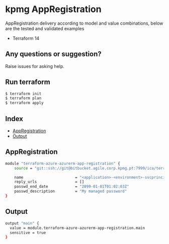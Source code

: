 # kpmg AppRegistration

AppRegistration delivery according to model and value combinations, below are the tested and validated examples

  - Terraform 14

## Any questions or suggestion?

Raise issues for asking help.

## Run terraform

```bash
$ terraform init
$ terraform plan
$ terraform apply
```

## Index

- [AppRegistration](#AppRegistration)
- [Output](#output)

## AppRegistration<a name="AppRegistration"></a>
```bash
module "terraform-azure-azurerm-app-registration" {
    source = "git::ssh://git@bitbucket.agile.corp.kpmg.pt:7999/ica/terraform-azure-azurerm-app-registration.git"

    name                       = "<application>-<environment>-svcprincipal[-ROLE]-01"
    reply_urls                 = []
    passwd_end_date            = "2099-01-01T01:02:03Z"
    passwd_description         = "My managed password"
}
```

## Output<a name="output"></a>
```bash
output "main" {
  value = module.terraform-azure-azurerm-app-registration.main
  sensitive = true
}
```